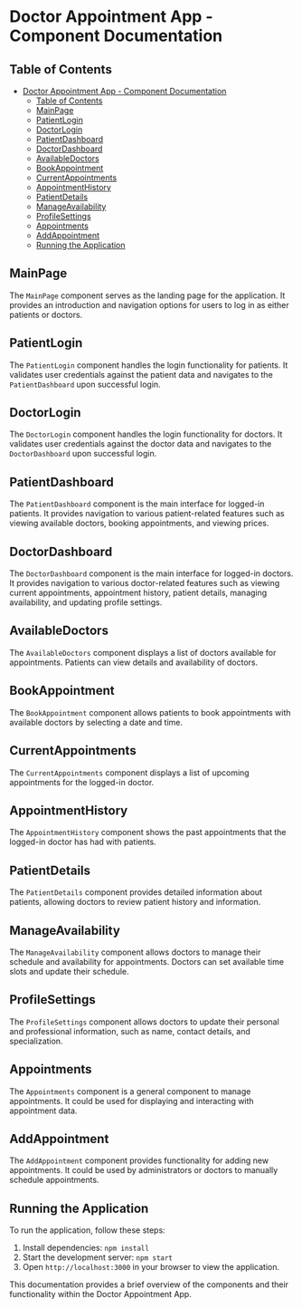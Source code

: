# Doctor Appointment App - Component Documentation

## Table of Contents
- [Doctor Appointment App - Component Documentation](#doctor-appointment-app---component-documentation)
  - [Table of Contents](#table-of-contents)
  - [MainPage](#mainpage)
  - [PatientLogin](#patientlogin)
  - [DoctorLogin](#doctorlogin)
  - [PatientDashboard](#patientdashboard)
  - [DoctorDashboard](#doctordashboard)
  - [AvailableDoctors](#availabledoctors)
  - [BookAppointment](#bookappointment)
  - [CurrentAppointments](#currentappointments)
  - [AppointmentHistory](#appointmenthistory)
  - [PatientDetails](#patientdetails)
  - [ManageAvailability](#manageavailability)
  - [ProfileSettings](#profilesettings)
  - [Appointments](#appointments)
  - [AddAppointment](#addappointment)
  - [Running the Application](#running-the-application)

## MainPage
The `MainPage` component serves as the landing page for the application. It provides an introduction and navigation options for users to log in as either patients or doctors.

## PatientLogin
The `PatientLogin` component handles the login functionality for patients. It validates user credentials against the patient data and navigates to the `PatientDashboard` upon successful login.

## DoctorLogin
The `DoctorLogin` component handles the login functionality for doctors. It validates user credentials against the doctor data and navigates to the `DoctorDashboard` upon successful login.

## PatientDashboard
The `PatientDashboard` component is the main interface for logged-in patients. It provides navigation to various patient-related features such as viewing available doctors, booking appointments, and viewing prices.

## DoctorDashboard
The `DoctorDashboard` component is the main interface for logged-in doctors. It provides navigation to various doctor-related features such as viewing current appointments, appointment history, patient details, managing availability, and updating profile settings.

## AvailableDoctors
The `AvailableDoctors` component displays a list of doctors available for appointments. Patients can view details and availability of doctors.

## BookAppointment
The `BookAppointment` component allows patients to book appointments with available doctors by selecting a date and time.

## CurrentAppointments
The `CurrentAppointments` component displays a list of upcoming appointments for the logged-in doctor.

## AppointmentHistory
The `AppointmentHistory` component shows the past appointments that the logged-in doctor has had with patients.

## PatientDetails
The `PatientDetails` component provides detailed information about patients, allowing doctors to review patient history and information.

## ManageAvailability
The `ManageAvailability` component allows doctors to manage their schedule and availability for appointments. Doctors can set available time slots and update their schedule.

## ProfileSettings
The `ProfileSettings` component allows doctors to update their personal and professional information, such as name, contact details, and specialization.

## Appointments
The `Appointments` component is a general component to manage appointments. It could be used for displaying and interacting with appointment data.

## AddAppointment
The `AddAppointment` component provides functionality for adding new appointments. It could be used by administrators or doctors to manually schedule appointments.

## Running the Application
To run the application, follow these steps:
1. Install dependencies: `npm install`
2. Start the development server: `npm start`
3. Open `http://localhost:3000` in your browser to view the application.

This documentation provides a brief overview of the components and their functionality within the Doctor Appointment App.
